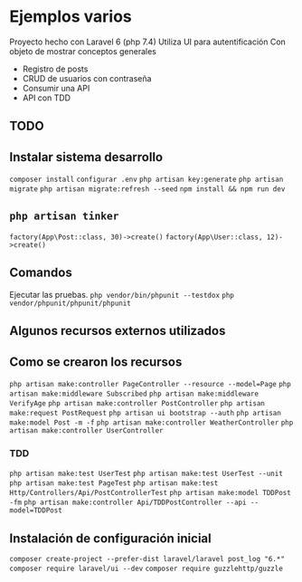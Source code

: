 # Ejemplos varios
Proyecto hecho con Laravel 6 (php 7.4)
Utiliza UI para autentificación
Con objeto de mostrar conceptos generales
- Registro de posts
- CRUD de usuarios con contraseña
- Consumir una API
- API con TDD


## TODO



## Instalar sistema desarrollo
``` composer install ```
``` configurar .env ```
``` php artisan key:generate ```
``` php artisan migrate ```
``` php artisan migrate:refresh --seed ```
``` npm install && npm run dev ```



## __``` php artisan tinker ```__
``` factory(App\Post::class, 30)->create() ``` 
``` factory(App\User::class, 12)->create() ```



## Comandos

Ejecutar las pruebas.
``` php vendor/bin/phpunit --testdox ```
``` php vendor/phpunit/phpunit/phpunit ```




## Algunos recursos externos utilizados



## Como se crearon los recursos
``` php artisan make:controller PageController --resource --model=Page ```
``` php artisan make:middleware Subscribed ```
``` php artisan make:middleware VerifyAge ```
``` php artisan make:controller PostController ```
``` php artisan make:request PostRequest ```
``` php artisan ui bootstrap --auth ```
``` php artisan make:model Post -m -f ```
``` php artisan make:controller WeatherController ```
``` php artisan make:controller UserController ```



### TDD
``` php artisan make:test UserTest ```
``` php artisan make:test UserTest --unit ```
``` php artisan make:test PageTest ```
``` php artisan make:test Http/Controllers/Api/PostControllerTest ```
``` php artisan make:model TDDPost -fm ```
``` php artisan make:controller Api/TDDPostController --api --model=TDDPost ```



## Instalación de configuración inicial

``` composer create-project --prefer-dist laravel/laravel post_log "6.*" ```
``` composer require laravel/ui --dev ```
``` composer require guzzlehttp/guzzle ```

